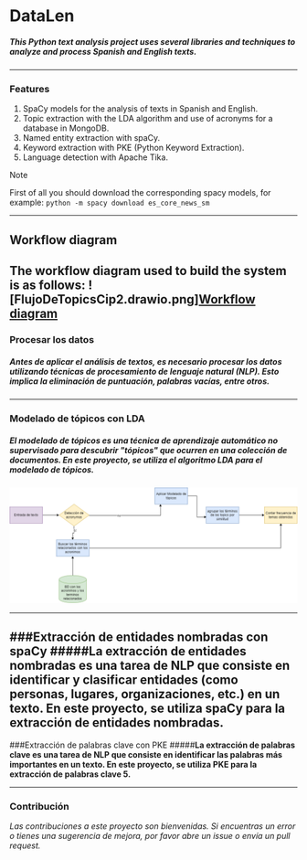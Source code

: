 # DataLen

#####  This Python text analysis project uses several libraries and techniques to analyze and process Spanish and English texts.

* * *

### Features
1. SpaCy models for the analysis of texts in Spanish and English.
1. Topic extraction with the LDA algorithm and use of acronyms for a database in MongoDB.
1. Named entity extraction with spaCy.
1. Keyword extraction with PKE (Python Keyword Extraction).
1. Language detection with Apache Tika.

> [!NOTE]
> First of all you should download the corresponding spacy models, for example:
> `python -m spacy download es_core_news_sm`

* * *
## Workflow diagram
**The workflow diagram used to build the system is as follows:**
![FlujoDeTopicsCip2.drawio.png][Workflow diagram](https://github.com/adrian9906/DataLen/blob/main/FlujoDeTopicsCip2.drawio.png?raw=true)
---
### Procesar los datos
##### **Antes de aplicar el análisis de textos, es necesario procesar los datos utilizando técnicas de procesamiento de lenguaje natural (NLP). Esto implica la eliminación de puntuación, palabras vacías, entre otros.**
- - -

### Modelado de tópicos con LDA
##### **El modelado de tópicos es una técnica de aprendizaje automático no supervisado para descubrir "tópicos" que ocurren en una colección de documentos. En este proyecto, se utiliza el algoritmo LDA para el modelado de tópicos.**

![FlujoDeTopicsCip2.drawio (1).png](https://github.com/adrian9906/DataLen/blob/main/FlujoDeTopicsCip2.png?raw=true)

---
###Extracción de entidades nombradas con spaCy
#####**La extracción de entidades nombradas es una tarea de NLP que consiste en identificar y clasificar entidades (como personas, lugares, organizaciones, etc.) en un texto. En este proyecto, se utiliza spaCy para la extracción de entidades nombradas.**
---
###Extracción de palabras clave con PKE
#####**La extracción de palabras clave es una tarea de NLP que consiste en identificar las palabras más importantes en un texto. En este proyecto, se utiliza PKE para la extracción de palabras clave 5.**

***
### Contribución
*Las contribuciones a este proyecto son bienvenidas. Si encuentras un error o tienes una sugerencia de mejora, por favor abre un issue o envía un pull request.*

